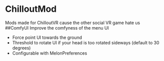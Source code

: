 # ChilloutMod
Mods made for ChilloutVR cause the  other social VR game hate us
##ComfyUI
Improve the comfyness of the menu UI
- Force point UI towards the ground
- Threshold to rotate UI if your head is too rotated sideways (default to 30 degrees)
- Configurable with MelonPreferences
